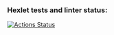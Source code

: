 ### Hexlet tests and linter status:
[![Actions Status](https://github.com/AnrDaemon/java-project-71/actions/workflows/hexlet-check.yml/badge.svg)](https://github.com/AnrDaemon/java-project-71/actions)